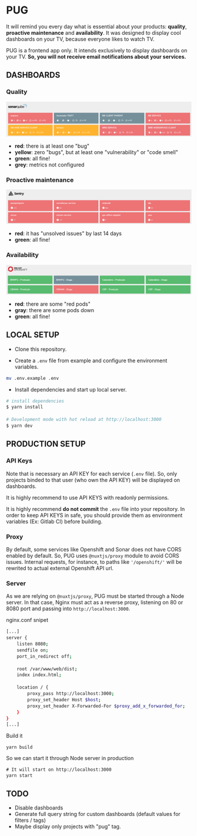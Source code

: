 # PUG

It will remind you every day  what is essential about your products: **quality**, **proactive maintenance** and **availability**. It was designed to display cool dashboards on your TV, because  everyone likes to watch TV.


PUG is a frontend app only. It intends exclusively to display dashboards on your TV. **So, you will not receive email notifications about your services.**


## DASHBOARDS

### Quality

![sonar.png](https://raw.githubusercontent.com/tjdft/pug/master/sonar.png)

- **red**: there is at least one "bug"
- **yellow**: zero "bugs", but at least one "vulnerability" or "code smell"
- **green**: all fine!
- **grey**: metrics not configured

### Proactive maintenance  

![sentry.png](https://raw.githubusercontent.com/tjdft/pug/master/sentry.png)

- **red**: it has "unsolved issues" by last 14 days
- **green**: all fine!

### Availability 

![openshift.png](https://raw.githubusercontent.com/tjdft/pug/master/openshift.png)

- **red**: there are some "red pods"
- **gray**: there are some pods down
- **green**: all fine!

## LOCAL SETUP

- Clone this repository.

- Create a `.env` file from example and configure the environment variables.

```bash
mv .env.example .env
```


- Install dependencies and start up local server.

``` bash
# install dependencies
$ yarn install

# Development mode with hot reload at http://localhost:3000
$ yarn dev
```

## PRODUCTION SETUP


### API Keys

Note that is necessary an API KEY for each service (`.env` file). So, only projects binded to that user (who own the API KEY) will be displayed on dashboards.

It is highly recommend to use API KEYS with readonly permissions. 

It is highly recommend **do not commit** the `.env` file into your repository.  In order to keep API KEYS in safe, you should provide them as environment variables (Ex: Gitlab CI) before building.


### Proxy

By default, some services like Openshift and Sonar does not have CORS enabled by default. So, PUG uses `@nuxtjs/proxy` module to avoid CORS issues. Internal requests, for instance, to paths like `'/openshift/'`  will be rewrited to actual external Openshift API url.


### Server

As we are relying on `@nuxtjs/proxy`, PUG must be started through a Node server. In that case, Nginx must act as a reverse proxy, listening on 80 or 8080 port and passing into `http://localhost:3000`.


nginx.conf snipet

```bash
[...]
server {
    listen 8080;        
    sendfile on;
    port_in_redirect off;

    root /var/www/web/dist;
    index index.html;

    location / {         
        proxy_pass http://localhost:3000;
        proxy_set_header Host $host;
        proxy_set_header X-Forwarded-For $proxy_add_x_forwarded_for;
    }
}
[...]
```

Build it

```
yarn build
```


So we can start it through Node server in production
```
# It will start on http://localhost:3000
yarn start
```

## TODO

- Disable dashboards
- Generate full query string for custom dashboards (default values for filters / tags)
- Maybe display only projects with "pug" tag.